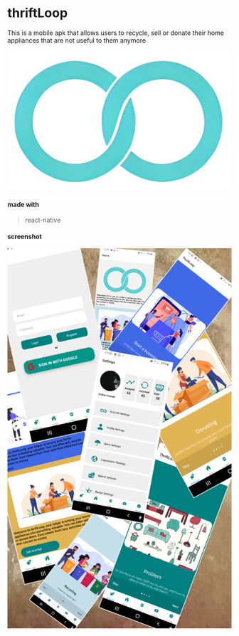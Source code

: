 # thriftLoop
This is a mobile apk that allows users to recycle, sell or donate their home appliances that are not useful to them anymore

![alt text](https://github.com/C-o-m-o-n/thriftLoop/blob/main/assets/logo.png)

#### made with
> react-native

#### screenshot

![alt text](https://github.com/C-o-m-o-n/thriftLoop/blob/main/assets/thtiftloop_pics.png)
